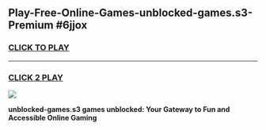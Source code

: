 
## Play-Free-Online-Games-unblocked-games.s3-Premium #6jjox
<h3>
<a href="https://premium.freeplayer.one?title=unblocked-games.s3&ref=8M">CLICK TO PLAY</a></h3>
<hr>

<h3>
<a href="https://premium.freeplayer.one?title=unblocked-games.s3&ref=8M">CLICK 2 PLAY</a>
  
</h3>

<a href="https://premium.freeplayer.one?title=unblocked-games.s3&ref=8M"><img src="https://clearcache.store/games.png"></a>


**unblocked-games.s3 games unblocked: Your Gateway to Fun and Accessible Online Gaming**
